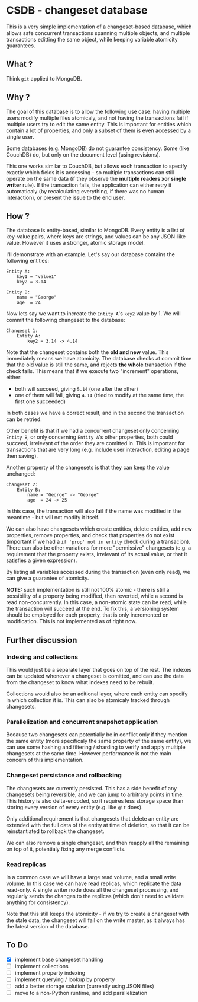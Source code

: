 # CSDB - changeset database

This is a very simple implementation of a changeset-based database, which allows safe concurrent transactions spanning multiple objects, and multiple transactions editting the same object, while keeping variable atomicity guarantees.

## What ?

Think `git` applied to MongoDB.

## Why ?

The goal of this database is to allow the following use case: having multiple users modify multiple files atomicaly, and not having the transactions fail if multiple users try to edit the same entity. This is important for entities which contain a lot of properties, and only a subset of them is even accessed by a single user.

Some databases (e.g. MongoDB) do not guarantee consistency. Some (like CouchDB) do, but only on the document level (using revisions).

This one works similar to CouchDB, but allows each transaction to specify exactly which fields it is accessing - so multiple transactions can still operate on the same data (if they observe the **multiple readers xor single writer** rule). If the transaction fails, the application can either retry it automaticaly (by recalculating everything, if there was no human interaction), or present the issue to the end user.

## How ?

The database is entity-based, similar to MongoDB. Every entity is a list of key-value pairs, where keys are strings, and values can be any JSON-like value. However it uses a stronger, atomic storage model.

I'll demonstrate with an example. Let's say our database contains the following entities:

```
Entity A:
    key1 = "value1"
    key2 = 3.14

Entity B:
    name = "George"
    age  = 24
```

Now lets say we want to increate the `Entity A`'s `key2` value by 1. We will commit the following changeset to the database:

```
Changeset 1:
    Entity A:
        key2 = 3.14 -> 4.14
```

Note that the changeset contains both the **old and new** value. This immediately means we have atomicity. The database checks at commit time that the old value is still the same, and rejects **the whole** transaction if the check fails. This means that if we execute two "increment" operations, either:
- both will succeed, giving `5.14` (one after the other)
- one of them will fail, giving `4.14` (tried to modify at the same time, the first one succeeded)

In both cases we have a correct result, and in the second the transaction can be retried.

Other benefit is that if we had a concurrent changeset only concerning `Entity B`, or only concerning `Entity A`'s other properties, both could succeed, irrelevant of the order they are comitted in. This is important for transactions that are very long (e.g. include user interaction, editing a page then saving).

Another property of the changesets is that they can keep the value unchanged:

```
Changeset 2:
    Entity B:
        name = "George" -> "George"
        age  = 24 -> 25
```

In this case, the transaction will also fail if the name was modified in the meantime - but will not modify it itself.

We can also have changesets which create entities, delete entities, add new properties, remove properties, and check that properties do not exist (important if we had a `if 'prop' not in entity` check during a transacion). There can also be other variations for more "permissive" changesets (e.g. a requirement that the property exists, irrelevant of its actual value, or that it satisfies a given expression).

By listing all variables accessed during the transaction (even only read), we can give a guarantee of atomicity.

**NOTE:** such implementation is still not 100% atomic - there is still a possibility of a property being modified, then reverted, while a second is read non-concurrently. In this case, a non-atomic state can be read, while the transaction will succeed at the end. To fix this, a versioning system should be employed for each property, that is only incremented on modification. This is not implemented as of right now.

## Further discussion

### Indexing and collections

This would just be a separate layer that goes on top of the rest. The indexes can be updated whenever a changeset is comitted, and can use the data from the changeset to know what indexes need to be rebuilt.

Collections would also be an aditional layer, where each entity can specify in which collection it is. This can also be atomicaly tracked through changesets.

### Parallelization and concurrent snapshot application

Because two changesets can potentially be in conflict only if they mention the same entity (more specificaly the same property of the same entity), we can use some hashing and filtering / sharding to verify and apply multiple changesets at the same time. However performance is not the main concern of this implementation.

### Changeset persistance and rollbacking

The changesets are currently persisted. This has a side benefit of any changesets being reversible, and we can jump to arbitrary points in time. This history is also delta-encoded, so it requires less storage space than storing every version of every entity (e.g. like `git` does).

Only additional requirement is that changesets that delete an entity are extended with the full data of the entity at time of deletion, so that it can be reinstantiated to rollback the changeset.

We can also remove a single changeset, and then reapply all the remaining on top of it, potentialy fixing any merge conflicts.

### Read replicas

In a common case we will have a large read volume, and a small write volume. In this case we can have read replicas, which replicate the data read-only. A single writer node does all the changeset processing, and regularly sends the changes to the replicas (which don't need to validate anything for consistency).

Note that this still keeps the atomicity - if we try to create a changeset with the stale data, the changeset will fail on the write master, as it always has the latest version of the database.

## To Do

- [X] implement base changeset handling
- [ ] implement collections
- [ ] implement property indexing
- [ ] implement querying / lookup by property
- [ ] add a better storage solution (currently using JSON files)
- [ ] move to a non-Python runtime, and add parallelization